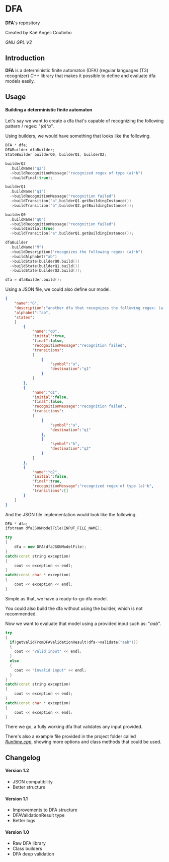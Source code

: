 # DFA

**DFA**'s repository

Created by Kaê Angeli Coutinho

_GNU GPL V2_

## Introduction

**DFA** is a deterministic finite automaton (DFA) (regular languages (T3) recognizer) _C++_ library that makes it possible to define and evaluate dfa models easily.

## Usage

#### Building a deterministic finite automaton

Let's say we want to create a dfa that's capable of recognizing the following pattern / regex: "_(a)⁺b_".

Using builders, we would have something that looks like the following.

``` cpp
DFA * dfa;
DFABuilder dfaBuilder;
StateBuilder builderQ0, builderQ1, builderQ2;

builderQ2
  .buildName("q2")
  ->buildRecognitionMessage("recognized regex of type (a)⁺b")
  ->buildFinal(true);

builderQ1
  .buildName("q1")
  ->buildRecognitionMessage("recognition failed")
  ->buildTransition("a",builderQ1.getBuildingInstance())
  ->buildTransition("b",builderQ2.getBuildingInstance());

builderQ0
  .buildName("q0")
  ->buildRecognitionMessage("recognition failed")
  ->buildInitial(true)
  ->buildTransition("a",builderQ1.getBuildingInstance());

dfaBuilder
  .buildName("M")
  ->buildDescription("recognizes the following regex: (a)⁺b")
  ->buildAlphabet("ab")
  ->buildState(builderQ0.build())
  ->buildState(builderQ1.build())
  ->buildState(builderQ2.build());

dfa = dfaBuilder.build();
```

Using a JSON file, we could also define our model.

```json
{
	"name":"G",
	"description":"another dfa that recognizes the following regex: (a)⁺b",
	"alphabet":"ab",
	"states":
	[
		{
			"name":"q0",
			"initial":true,
			"final":false,
			"recognitionMessage":"recognition failed",
			"transitions":
			[
				{
					"symbol":"a",
					"destination":"q1"
				}
			]
		},
		{
			"name":"q1",
			"initial":false,
			"final":false,
			"recognitionMessage":"recognition failed",
			"transitions":
			[
				{
					"symbol":"a",
					"destination":"q1"
				},
				{
					"symbol":"b",
					"destination":"q2"
				}
			]
		},
		{
			"name":"q2",
			"initial":false,
			"final":true,
			"recognitionMessage":"recognized regex of type (a)⁺b",
			"transitions":[]
		}
	]
}
```

And the JSON file implementation would look like the following.

```cpp
DFA * dfa;
ifstream dfaJSONModelFile(INPUT_FILE_NAME);

try
{
	dfa = new DFA(dfaJSONModelFile);
}
catch(const string exception)
{
	cout << exception << endl;
}
catch(const char * exception)
{
	cout << exception << endl;
}
```

Simple as that, we have a ready-to-go dfa model.

You could also build the dfa without using the builder, which is not recommended.

Now we want to evaluate that model using a provided input such as: "_aab_".

``` cpp
try
{
  if(getValidFromDFAValidationResult(dfa->validate("aab")))
  {
    cout << "Valid input" << endl;
  }
  else
  {
    cout << "Invalid input" << endl;
  }
}
catch(const string exception)
{
	cout << exception << endl;
}
catch(const char * exception)
{
	cout << exception << endl;
}
```

There we go, a fully working dfa that validates any input provided.

There's also a example file provided in the project folder called [_Runtime.cpp_](https://github.com/kaiky25/DFA/blob/master/Source%20Code/Runtime.cpp), showing more options and class methods that could be used.

## Changelog

#### Version 1.2

<ul>
  <li>JSON compatibility</li>
  <li>Better structure</li>
</ul>

#### Version 1.1

<ul>
  <li>Improvements to DFA structure</li>
  <li>DFAValidationResult type</li>
  <li>Better logs</li>
</ul>

#### Version 1.0

<ul>
  <li>Raw DFA library</li>
  <li>Class builders</li>
  <li>DFA deep validation</li>
</ul>
